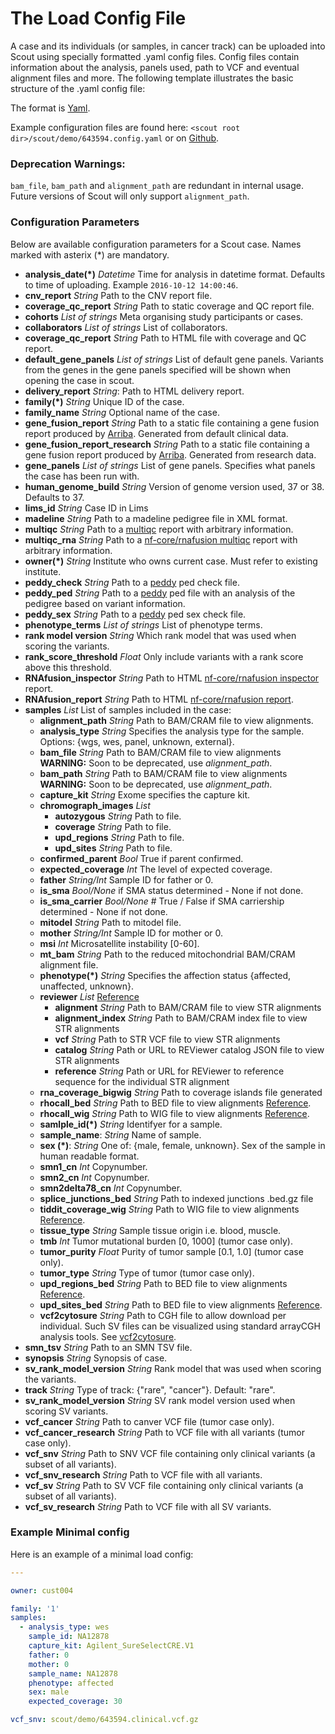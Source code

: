 # The Load Config File

A case and its individuals (or samples, in cancer track) can be uploaded into Scout using specially formatted .yaml config files. Config files contain information about the analysis, panels used, path to VCF and eventual alignment files and more. The following template illustrates the basic structure of the .yaml config file:

The format is [Yaml][yaml].

Example configuration files are found here: `<scout root dir>/scout/demo/643594.config.yaml` or on [Github](https://github.com/Clinical-Genomics/scout/blob/update_config_docs-210428/scout/demo/643594.config.yaml).

### Deprecation Warnings:
`bam_file`, `bam_path` and `alignment_path` are redundant in internal usage. Future versions of Scout will only
support `alignment_path`.


### Configuration Parameters
Below are available configuration parameters for a Scout case. Names marked with asterix (*) are mandatory.

- **analysis_date(*)** _Datetime_ Time for analysis in datetime format. Defaults to time of uploading. Example `2016-10-12 14:00:46`.
- **cnv_report** _String_ Path to the CNV report file.
- **coverage_qc_report** _String_ Path to static coverage and QC report file.
- **cohorts** _List of strings_ Meta organising study participants or cases.
- **collaborators** _List of strings_ List of collaborators.
- **coverage_qc_report** _String_ Path to HTML file with coverage and QC report.
- **default_gene_panels** _List of strings_ List of default gene panels. Variants from the genes in the gene panels specified will be shown when opening the case in scout.
- **delivery_report** _String_: Path to HTML delivery report.
- **family(*)**  _String_ Unique ID of the case.
- **family_name**  _String_ Optional name of the case.
- **gene_fusion_report** _String_ Path to a static file containing a gene fusion report produced by [Arriba][arriba]. Generated from default clinical data.
- **gene_fusion_report_research** _String_ Path to a static file containing a gene fusion report produced by [Arriba][arriba]. Generated from research data.
- **gene_panels** _List of strings_ List of gene panels. Specifies what panels the case has been run with.
- **human_genome_build** _String_ Version of genome version used, 37 or 38. Defaults to 37.
- **lims_id** _String_ Case ID in Lims
- **madeline** _String_ Path to a madeline pedigree file in XML format.
- **multiqc** _String_ Path to a [multiqc][multiqc] report with arbitrary information.
- **multiqc_rna** _String_ Path to a [nf-core/rnafusion multiqc][rna-multiqc] report with arbitrary information.
- **owner(*)**  _String_ Institute who owns current case. Must refer to existing institute.
- **peddy_check** _String_ Path to a [peddy][peddy] ped check file.
- **peddy_ped** _String_ Path to a [peddy][peddy] ped file with an analysis of the pedigree based on variant information.
- **peddy_sex** _String_ Path to a [peddy][peddy] ped sex check file.
- **phenotype_terms** _List of strings_ List of phenotype terms.
- **rank model version** _String_ Which rank model that was used when scoring the variants.
- **rank_score_threshold** _Float_ Only include variants with a rank score above this threshold.
- **RNAfusion_inspector** _String_ Path to HTML [nf-core/rnafusion inspector][rnafusion-inspector] report.
- **RNAfusion_report** _String_ Path to HTML [nf-core/rnafusion report][rnafusion-report].
- **samples** _List_ List of samples included in the case:
    - **alignment_path** _String_ Path to BAM/CRAM file to view alignments.
    - **analysis_type** _String_ Specifies the analysis type for the sample. Options: {wgs, wes, panel, unknown, external}.
    - **bam_file** _String_ Path to BAM/CRAM file to view alignments **WARNING:** Soon to be deprecated, use *alignment_path*.
    - **bam_path** _String_ Path to BAM/CRAM file to view alignments **WARNING:** Soon to be deprecated, use *alignment_path*.
    - **capture_kit** _String_ Exome specifies the capture kit.
    - **chromograph_images** _List_
        - **autozygous** _String_ Path to file.
        - **coverage** _String_ Path to file.
        - **upd_regions** _String_ Path to file.
        - **upd_sites** _String_ Path to file.
    - **confirmed_parent** _Bool_ True if parent confirmed.
    - **expected_coverage** _Int_ The level of expected coverage.
    - **father** _String/Int_ Sample ID for father or 0.
    - **is_sma** _Bool/None_ if SMA status determined - None if not done.
    - **is_sma_carrier**  _Bool/None_  # True / False if SMA carriership determined - None if not done.
    - **mitodel** _String_ Path to mitodel file.
    - **mother** _String/Int_ Sample ID for mother or 0.
    - **msi** _Int_ Microsatellite instability [0-60].
    - **mt_bam** _String_ Path to the reduced mitochondrial BAM/CRAM alignment file.
    - **phenotype(*)** _String_ Specifies the affection status {affected, unaffected, unknown}.
    - **reviewer** _List_ [Reference][srs]
      - **alignment** _String_ Path to BAM/CRAM file to view STR alignments
      - **alignment_index** _String_ Path to BAM/CRAM index file to view STR alignments
      - **vcf** _String_ Path to STR VCF file to view STR alignments
      - **catalog** _String_ Path or URL to REViewer catalog JSON file to view STR alignments
      - **reference** _String_ Path or URL for REViewer to reference sequence for the individual STR alignment
    - **rna_coverage_bigwig** _String_ Path to coverage islands file generated
    - **rhocall_bed** _String_ Path to BED file to view alignments [Reference][rhocall].
    - **rhocall_wig** _String_ Path to WIG file to view alignments [Reference][rhocall].
    - **samlple_id(*)** _String_ Identifyer for a sample.
    - **sample_name**: _String_ Name of sample.
    - **sex (*)**: _String_ One of: {male, female, unknown}. Sex of the sample in human readable format.
    - **smn1_cn** _Int_ Copynumber.
    - **smn2_cn** _Int_ Copynumber.
    - **smn2delta78_cn** _Int_ Copynumber.
    - **splice_junctions_bed** _String_ Path to indexed junctions .bed.gz file
    - **tiddit_coverage_wig** _String_ Path to WIG file to view alignments [Reference][tiddit].
    - **tissue_type** _String_ Sample tissue origin i.e. blood, muscle.
    - **tmb** _Int_ Tumor mutational burden [0, 1000] (tumor case only).
    - **tumor_purity** _Float_ Purity of tumor sample [0.1, 1.0] (tumor case only).
    - **tumor_type** _String_ Type of tumor (tumor case only).
    - **upd_regions_bed** _String_ Path to BED file to view alignments [Reference][upd].
    - **upd_sites_bed** _String_ Path to BED file to view alignments [Reference][upd].
    - **vcf2cytosure** _String_ Path to CGH file to allow download per individual. Such SV files can be visualized using standard arrayCGH analysis tools. See [vcf2cytosure](https://github.com/NBISweden/vcf2cytosure/blob/master/README.md).
- **smn_tsv** _String_ Path to an SMN TSV file.
- **synopsis** _String_ Synopsis of case.
- **sv_rank_model_version** _String_ Rank model that was used when scoring the variants.
- **track** _String_ Type of track: {"rare", "cancer"}. Default: "rare".
- **sv_rank_model_version** _String_ SV rank model version used when scoring SV variants.
- **vcf_cancer** _String_ Path to canver VCF file (tumor case only).
- **vcf_cancer_research** _String_ Path to VCF file with all variants (tumor case only).
- **vcf_snv** _String_ Path to SNV VCF file  containing only clinical variants (a subset of all variants).
- **vcf_snv_research** _String_ Path to VCF file with all variants.
- **vcf_sv** _String_ Path to SV VCF file containing only clinical variants (a subset of all variants).
- **vcf_sv_research** _String_ Path to VCF file with all SV variants.



### Example Minimal config

Here is an example of a minimal load config:

```yaml
---

owner: cust004

family: '1'
samples:
  - analysis_type: wes
    sample_id: NA12878
    capture_kit: Agilent_SureSelectCRE.V1
    father: 0
    mother: 0
    sample_name: NA12878
    phenotype: affected
    sex: male
    expected_coverage: 30

vcf_snv: scout/demo/643594.clinical.vcf.gz
```


[arriba]: https://arriba.readthedocs.io/en/latest/
[multiqc]: https://github.com/ewels/multiqc
[rna-multiqc]: https://nf-co.re/rnafusion/output#multiqc
[rnafusion-inspector]: https://nf-co.re/rnafusion/output#fusioninspector
[rnafusion-report]: https://nf-co.re/rnafusion/output#fusion-report
[peddy]: https://github.com/brentp/peddy
[rhocall]: https://github.com/dnil/rhocall
[srs]: https://github.com/Clinical-Genomics/Scout-REViewer-service
[tiddit]: https://github.com/SciLifeLab/TIDDIT
[upd]: https://github.com/bjhall/upd
[yaml]: https://yaml.org
